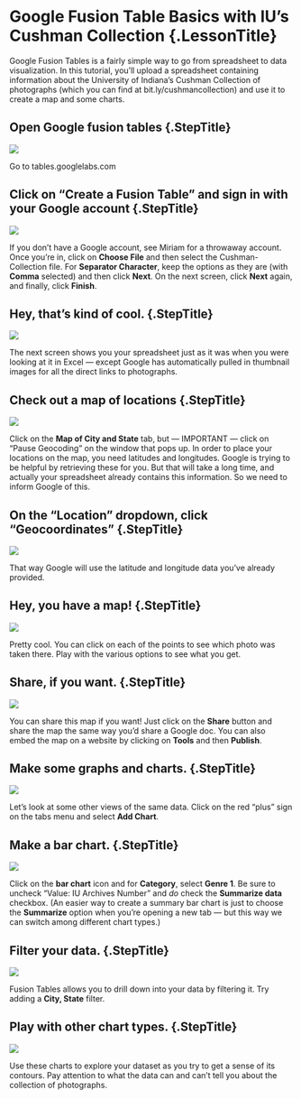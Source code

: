 <div id="wrapper">

<div id="LessonContent">

<div class="LessonHeader">

Google Fusion Table Basics with IU’s Cushman Collection {.LessonTitle}
=======================================================

</div>

<div class="summary">

Google Fusion Tables is a fairly simple way to go from spreadsheet to
data visualization. In this tutorial, you’ll upload a spreadsheet
containing information about the University of Indiana’s Cushman
Collection of photographs (which you can find at
bit.ly/cushmancollection) and use it to create a map and some charts.

</div>

<div id="step_1" class="lessonStep top">

Open Google fusion tables {.StepTitle}
-------------------------

<div class="image">

![](images/Google_Fusion_Table_Basics_with_IU_s_Cushman_Collection/media_1432585078208.png)

</div>

<div class="instructions">

Go to tables.googlelabs.com

</div>

</div>

<div class="clear">

</div>

<div id="step_2" class="lessonStep top">

Click on “Create a Fusion Table” and sign in with your Google account {.StepTitle}
---------------------------------------------------------------------

<div class="image">

![](images/Google_Fusion_Table_Basics_with_IU_s_Cushman_Collection/media_1432585424636.png)

</div>

<div class="instructions">

If you don’t have a Google account, see Miriam for a throwaway account.
Once you’re in, click on **Choose File** and then select the
Cushman-Collection file. For **Separator Character**, keep the options
as they are (with **Comma** selected) and then click **Next**. On the
next screen, click **Next** again, and finally, click **Finish**.

</div>

</div>

<div class="clear">

</div>

<div id="step_3" class="lessonStep top">

Hey, that’s kind of cool. {.StepTitle}
-------------------------

<div class="image">

![](images/Google_Fusion_Table_Basics_with_IU_s_Cushman_Collection/media_1432585651677.png)

</div>

<div class="instructions">

The next screen shows you your spreadsheet just as it was when you were
looking at it in Excel — except Google has automatically pulled in
thumbnail images for all the direct links to photographs.

</div>

</div>

<div class="clear">

</div>

<div id="step_4" class="lessonStep top">

Check out a map of locations {.StepTitle}
----------------------------

<div class="image">

![](images/Google_Fusion_Table_Basics_with_IU_s_Cushman_Collection/media_1432585825030.png)

</div>

<div class="instructions">

Click on the **Map of City and State** tab, but — IMPORTANT — click on
“Pause Geocoding” on the window that pops up. In order to place your
locations on the map, you need latitudes and longitudes. Google is
trying to be helpful by retrieving these for you. But that will take a
long time, and actually your spreadsheet already contains this
information. So we need to inform Google of this.

</div>

</div>

<div class="clear">

</div>

<div id="step_5" class="lessonStep top">

On the “Location” dropdown, click “Geocoordinates” {.StepTitle}
--------------------------------------------------

<div class="image">

![](images/Google_Fusion_Table_Basics_with_IU_s_Cushman_Collection/media_1432586008573.png)

</div>

<div class="instructions">

That way Google will use the latitude and longitude data you’ve already
provided.

</div>

</div>

<div class="clear">

</div>

<div id="step_6" class="lessonStep top">

Hey, you have a map! {.StepTitle}
--------------------

<div class="image">

![](images/Google_Fusion_Table_Basics_with_IU_s_Cushman_Collection/media_1432586102733.png)

</div>

<div class="instructions">

Pretty cool. You can click on each of the points to see which photo was
taken there. Play with the various options to see what you get.

</div>

</div>

<div class="clear">

</div>

<div id="step_7" class="lessonStep top">

Share, if you want. {.StepTitle}
-------------------

<div class="image">

![](images/Google_Fusion_Table_Basics_with_IU_s_Cushman_Collection/media_1432586339651.png)

</div>

<div class="instructions">

You can share this map if you want! Just click on the **Share** button
and share the map the same way you’d share a Google doc. You can also
embed the map on a website by clicking on **Tools** and then
**Publish**.

</div>

</div>

<div class="clear">

</div>

<div id="step_8" class="lessonStep top">

Make some graphs and charts. {.StepTitle}
----------------------------

<div class="image">

![](images/Google_Fusion_Table_Basics_with_IU_s_Cushman_Collection/media_1432586457241.png)

</div>

<div class="instructions">

Let’s look at some other views of the same data. Click on the red “plus”
sign on the tabs menu and select **Add Chart**.

</div>

</div>

<div class="clear">

</div>

<div id="step_9" class="lessonStep top">

Make a bar chart. {.StepTitle}
-----------------

<div class="image">

![](images/Google_Fusion_Table_Basics_with_IU_s_Cushman_Collection/media_1432586549732.png)

</div>

<div class="instructions">

Click on the **bar chart** icon and for **Category**, select **Genre
1**. Be sure to uncheck “Value: IU Archives Number” and *do* check the
**Summarize data** checkbox. (An easier way to create a summary bar
chart is just to choose the **Summarize** option when you’re opening a
new tab — but this way we can switch among different chart types.)

</div>

</div>

<div class="clear">

</div>

<div id="step_10" class="lessonStep top">

Filter your data. {.StepTitle}
-----------------

<div class="image">

![](images/Google_Fusion_Table_Basics_with_IU_s_Cushman_Collection/media_1432588182216.png)

</div>

<div class="instructions">

Fusion Tables allows you to drill down into your data by filtering it.
Try adding a **City, State** filter.

</div>

</div>

<div class="clear">

</div>

<div id="step_11" class="lessonStep top">

Play with other chart types. {.StepTitle}
----------------------------

<div class="image">

![](images/Google_Fusion_Table_Basics_with_IU_s_Cushman_Collection/media_1432588253621.png)

</div>

<div class="instructions">

Use these charts to explore your dataset as you try to get a sense of
its contours. Pay attention to what the data can and can’t tell you
about the collection of photographs.

</div>

</div>

<div class="clear">

</div>

</div>

</div>
